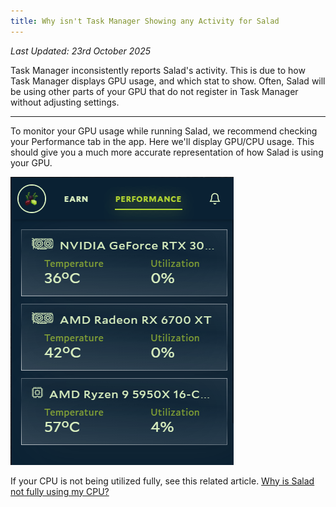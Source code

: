 ```yaml
---
title: Why isn't Task Manager Showing any Activity for Salad
---
```


_Last Updated: 23rd October 2025_

Task Manager inconsistently reports Salad's activity. This is due to how Task Manager displays GPU usage, and which stat
to show. Often, Salad will be using other parts of your GPU that do not register in Task Manager without adjusting
settings.

---

To monitor your GPU usage while running Salad, we recommend checking your Performance tab in the app. Here we'll display
GPU/CPU usage. This should give you a much more accurate representation of how Salad is using your GPU.

![Salad App showing utilization](../../../../content/images/faq/salad-app/why-isn't-task-manager-showing-any-activity-for-salad-1.png)

If your CPU is not being utilized fully, see this related article.
[Why is Salad not fully using my CPU?](/docs/faq/compatibility/why-is-salad-not-fully-using-my-cpu)
